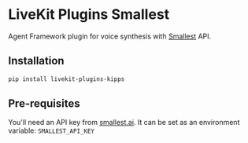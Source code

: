 # LiveKit Plugins Smallest

Agent Framework plugin for voice synthesis with [Smallest](https://smallest.ai/) API.

## Installation

```bash
pip install livekit-plugins-kipps
```

## Pre-requisites

You'll need an API key from [smallest.ai](https://waves.smallest.ai/apikeys). It can be set as an environment variable: `SMALLEST_API_KEY`